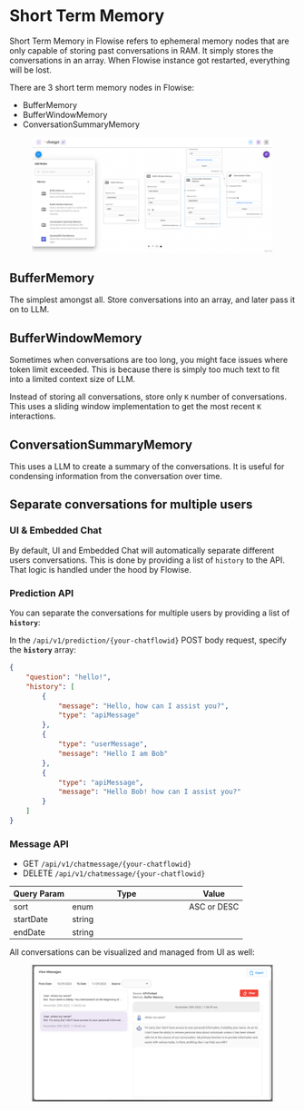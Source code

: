 # Short Term Memory

Short Term Memory in Flowise refers to ephemeral memory nodes that are only capable of storing past conversations in RAM. It simply stores the conversations in an array. When Flowise instance got restarted, everything will be lost.

There are 3 short term memory nodes in Flowise:

* BufferMemory
* BufferWindowMemory
* ConversationSummaryMemory

<figure><img src="../../../.gitbook/assets/screely-1699893014634.png" alt=""><figcaption></figcaption></figure>

## BufferMemory

The simplest amongst all. Store conversations into an array, and later pass it on to LLM.

## BufferWindowMemory

Sometimes when conversations are too long, you might face issues where token limit exceeded. This is because there is simply too much text to fit into a limited context size of LLM.

Instead of storing all conversations, store only `K` number of conversations. This uses a sliding window implementation to get the most recent `K` interactions.

## ConversationSummaryMemory

This uses a LLM to create a summary of the conversations. It is useful for condensing information from the conversation over time.&#x20;



## Separate conversations for multiple users

### UI & Embedded Chat

By default, UI and Embedded Chat will automatically separate different users conversations. This is done by providing a list of `history` to the API. That logic is handled under the hood by Flowise.

### Prediction API

You can separate the conversations for multiple users by providing a list of **`history`**:

In the `/api/v1/prediction/{your-chatflowid}` POST body request, specify the **`history`** array:

```json
{
    "question": "hello!",
    "history": [
        {
            "message": "Hello, how can I assist you?",
            "type": "apiMessage"
        },
        {
            "type": "userMessage",
            "message": "Hello I am Bob"
        },
        {
            "type": "apiMessage",
            "message": "Hello Bob! how can I assist you?"
        }
    ]
}
```

### Message API

* GET `/api/v1/chatmessage/{your-chatflowid}`
* DELETE `/api/v1/chatmessage/{your-chatflowid}`

<table><thead><tr><th>Query Param</th><th width="192">Type</th><th>Value</th></tr></thead><tbody><tr><td>sort</td><td>enum</td><td>ASC or DESC</td></tr><tr><td>startDate</td><td>string</td><td></td></tr><tr><td>endDate</td><td>string</td><td></td></tr></tbody></table>

All conversations can be visualized and managed from UI as well:

<figure><img src="../../../.gitbook/assets/image (4) (1) (1) (1) (1) (1) (1).png" alt=""><figcaption></figcaption></figure>
